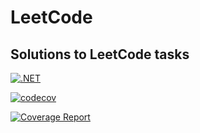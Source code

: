 # LeetCode

## Solutions to LeetCode tasks

[![.NET](https://github.com/eremeeveugene/LeetCode/actions/workflows/dotnet.yml/badge.svg)](https://github.com/eremeeveugene/LeetCode/actions/workflows/dotnet.yml)

[![codecov](https://codecov.io/gh/eremeeveugene/LeetCode/branch/develop/graph/badge.svg)](https://codecov.io/gh/eremeeveugene/LeetCode)

[![Coverage Report](https://img.shields.io/badge/coverage-report-blue)](https://your-username.github.io/your-repository/)
